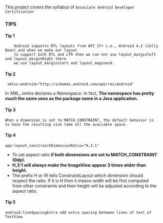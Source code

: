 This project covers the syllabus of `Associate Android Developer Certification`



### TIPS 

#### Tip 1
        Android supports RTL layouts from API 17+ i.e., Android 4.2 (Jelly Bean).and when we make our layout
        to support both RTL and LTR then we can not use layout_marginleft and layout_marginRight there
        we use layout_marginstart and layout_maginend.
        
#### Tip 2
     xmlns:android="http://schemas.android.com/apk/res/android" 
      
 In XML, *xmlns* declares a *Namespace*. In fact, **The namespace has pretty much the same uses as the package name in a Java application.**  

#### Tip 3

    When a dimension is set to MATCH_CONSTRAINT, the default behavior is
    to have the resulting size take all the available space. 
    
     
#### Tip 4

    app:layout_constraintDimensionRatio="H,3:1"    
    
- To set aspect ratio **if both dimensions are set to MATCH_CONSTRAINT (0dp).** 
- **H,3:1 will always make the ImageView appear 3 times wider than height.**
- The prefix H or W tells ConstraintLayout which dimension should respect the ratio. 
   If it is H then it means width will be first computed from other constraints and then height will be adjusted according to the aspect ratio. 
   
       
#### Tip 5
    android:lineSpacingExtra add extra spacing between lines of text of TextView





















